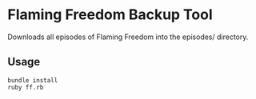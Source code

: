# Flaming Freedom Backup Tool

Downloads all episodes of Flaming Freedom into the episodes/ directory.

## Usage

````
bundle install
ruby ff.rb
````

